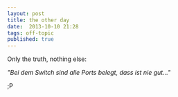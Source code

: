 ```yaml
---
layout: post
title: the other day
date:  2013-10-10 21:28 
tags: off-topic
published: true
---
```


Only the truth, nothing else:

*"Bei dem Switch sind alle Ports belegt, dass ist nie gut..."*

;P


